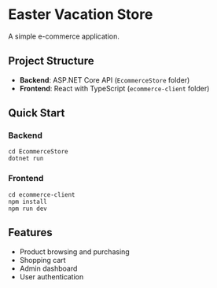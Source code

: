 # Easter Vacation Store

A simple e-commerce application.

## Project Structure

- **Backend**: ASP.NET Core API (`EcommerceStore` folder)
- **Frontend**: React with TypeScript (`ecommerce-client` folder)

## Quick Start

### Backend
```
cd EcommerceStore
dotnet run
```

### Frontend
```
cd ecommerce-client
npm install
npm run dev
```

## Features

- Product browsing and purchasing
- Shopping cart
- Admin dashboard
- User authentication
